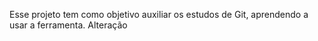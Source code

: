 Esse projeto tem como objetivo auxiliar os estudos de Git, aprendendo a usar a ferramenta.
Alteração 